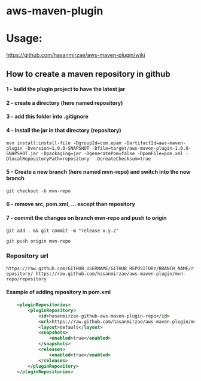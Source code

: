 # aws-maven-plugin

# Usage: 
https://github.com/hasanmirzae/aws-maven-plugin/wiki

## How to create a maven repository in github

####  1 - build the plugin project to have the latest jar

####  2 - create a directory (here named repository)

####  3 - add this folder into .gitignore

#### 4 - Install the jar in that directory (repository)

`
mvn install:install-file -DgroupId=com.epam -DartifactId=aws-maven-plugin -Dversion=1.0.0-SNAPSHOT -Dfile=target/aws-maven-plugin-1.0.0-SNAPSHOT.jar -Dpackaging=jar -DgeneratePom=false -DpomFile=pom.xml -DlocalRepositoryPath=repository  -DcreateChecksum=true
`

####  5 - Create a new branch (here named mvn-repo) and switch into the new branch

`git checkout -b mvn-repo`

####  6 - remove src, pom.xml, ... except than repository

####  7 - commit the changes on branch mvn-repo and push to origin

`git add . && git commit -m "release x.y.z"`

`git push origin mvn-repo`

###  Repository url

`
https://raw.github.com/GITHUB_USERNAME/GITHUB_REPOSITORY/BRANCH_NAME/repository/
https://raw.github.com/hasanmirzae/aws-maven-plugin/mvn-repo/repository
`
####  Example of adding repository in pom.xml
```xml
	<pluginRepositories>
		<pluginRepository>
			<id>hasanmirzae-github-aws-maven-plugin-repo</id>
			<url>https://raw.github.com/hasanmirzae/aws-maven-plugin/mvn-repo/repository</url>
			<layout>default</layout>
			<snapshots>
				<enabled>true</enabled>
			</snapshots>
			<releases>
				<enabled>true</enabled>
			</releases>
		</pluginRepository>
	</pluginRepositories>
```

